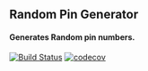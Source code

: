 ## Random Pin Generator

#### Generates Random pin numbers.
[![Build Status](https://travis-ci.org/toondaey/PinGenerator.svg?branch=master)](https://travis-ci.org/toondaey/PinGenerator)
[![codecov](https://codecov.io/gh/toondaey/PinGenerator/branch/master/graph/badge.svg)](https://codecov.io/gh/toondaey/PinGenerator)